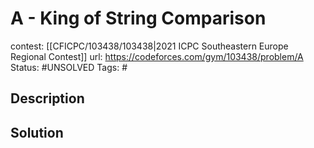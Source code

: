 # A - King of String Comparison

contest: [[CFICPC/103438/103438|2021 ICPC Southeastern Europe Regional Contest]]
url: https://codeforces.com/gym/103438/problem/A
Status: #UNSOLVED
Tags: #

## Description

## Solution

